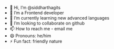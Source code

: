 - 👋 Hi, I’m @siddharthagits
- 👀 I’m a Frontend developer 
- 🌱 I’m currently learning new advanced languages
- 💞️ I’m looking to collaborate on github
- 📫 How to reach me - email me
- 😄 Pronouns: he/him
- ⚡ Fun fact: friendly nature 
